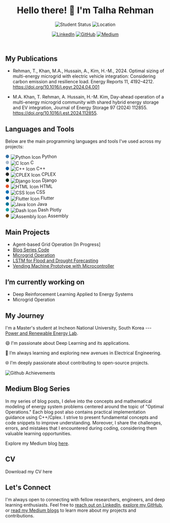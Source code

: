 
<html lang="en">
<head>
  <meta charset="UTF-8">
  <meta name="viewport" content="width=device-width, initial-scale=1.0">
  <link rel="stylesheet" href="style.css">
</head>
<body>

<header>
  <h1>Hello there! 👋 I'm Talha Rehman</h1>
  <p>
    <img src="https://img.shields.io/badge/PhD%20Student-Electrical%20Engineering-blue" alt="Student Status">
    <img src="https://img.shields.io/badge/Location-South%20Korea-green" alt="Location">
  </p>
  <p>
    <a href="https://www.linkedin.com/in/muhammad-talha-rehman-khan-tareen/" target="_blank"><img src="https://img.shields.io/badge/LinkedIn-Connect-blue?logo=linkedin&logoColor=white&style=flat-square" alt="LinkedIn"></a>
    <a href="https://github.com/TalhaRehmanMTRKT" target="_blank"><img src="https://img.shields.io/badge/GitHub-Follow-181717?logo=github&style=flat-square" alt="GitHub"></a>
    <a href="https://medium.com/@talharehman.mtrkt" target="_blank"><img src="https://img.shields.io/badge/Medium-Follow-lightgrey?logo=medium&style=flat-square" alt="Medium"></a>
  </p>
</header>

<section id="publications">
  <h2>My Publications</h2>
  
  - Rehman, T., Khan, M.A., Hussain, A., Kim, H.-M., 2024. Optimal sizing of multi-energy microgrid with electric vehicle integration: Considering carbon emission and resilience load. Energy Reports 11, 4192–4212. https://doi.org/10.1016/j.egyr.2024.04.001

  - M.A. Khan, T. Rehman, A. Hussain, H.-M. Kim, Day-ahead operation of a multi-energy microgrid community with shared hybrid energy storage and EV integration, Journal of Energy Storage 97 (2024) 112855. https://doi.org/10.1016/j.est.2024.112855.

</section>
  

<section id="languages">
  <h2>Languages and Tools</h2>
  <p>Below are the main programming languages and tools I've used across my projects:</p>
  
  <ul style="list-style-type: none; padding-left: 0;">
    <li>
      <span style="color: #3572A5;">●</span> 
      <img src="https://img.shields.io/badge/Python-FFD43B?style=flat&logo=python&logoColor=darkblue" alt="Python Icon" style="vertical-align: middle;"> Python
    </li>
    <li>
      <span style="color: #A8B9CC;">●</span> 
      <img src="https://img.shields.io/badge/C-00599C?style=flat&logo=c&logoColor=white" alt="C Icon" style="vertical-align: middle;"> C
    </li>
    <li>
      <span style="color: #00599C;">●</span> 
      <img src="https://img.shields.io/badge/C++-00599C?style=flat&logo=c%2B%2B&logoColor=white" alt="C++ Icon" style="vertical-align: middle;"> C++
    </li>
    <li>
      <span style="color: #282828;">●</span> 
      <img src="https://img.shields.io/badge/CPLEX-007396?style=flat" alt="CPLEX Icon" style="vertical-align: middle;"> CPLEX
    </li>
    <li>
      <span style="color: #092E20;">●</span> 
      <img src="https://img.shields.io/badge/Django-092E20?style=flat&logo=django&logoColor=white" alt="Django Icon" style="vertical-align: middle;"> Django
    </li>
    <li>
      <span style="color: #E34F26;">●</span> 
      <img src="https://img.shields.io/badge/HTML5-E34F26?style=flat&logo=html5&logoColor=white" alt="HTML Icon" style="vertical-align: middle;"> HTML
    </li>
    <li>
      <span style="color: #1572B6;">●</span> 
      <img src="https://img.shields.io/badge/CSS3-1572B6?style=flat&logo=css3&logoColor=white" alt="CSS Icon" style="vertical-align: middle;"> CSS
    </li>
    <li>
      <span style="color: #02569B;">●</span> 
      <img src="https://img.shields.io/badge/Flutter-02569B?style=flat&logo=flutter&logoColor=white" alt="Flutter Icon" style="vertical-align: middle;"> Flutter
    </li>
    <li>
      <span style="color: #007396;">●</span> 
      <img src="https://img.shields.io/badge/Java-007396?style=flat&logo=java&logoColor=white" alt="Java Icon" style="vertical-align: middle;"> Java
    </li>
    <li>
      <span style="color: #119DA4;">●</span> 
      <img src="https://img.shields.io/badge/Dash-119DA4?style=flat&logo=plotly&logoColor=white" alt="Dash Icon" style="vertical-align: middle;"> Dash Plotly
    </li>
    <li>
      <span style="color: #6E4C13;">●</span> 
      <img src="https://img.shields.io/badge/Assembly-6E4C13?style=flat" alt="Assembly Icon" style="vertical-align: middle;"> Assembly
    </li>
  </ul>
</section>


<section id="main-projects">
  <h2>Main Projects</h2>
  <ul>
    <li>Agent-based Grid Operation [In Progress]</li>
    <li><a href="https://github.com/TalhaRehmanMTRKT/OptimalOperations">Blog Series Code</a></li>
    <li><a href="https://github.com/TalhaRehmanMTRKT/MicrogridOptimization">Microgrid Operation</a></li>
    <li><a href="https://github.com/TalhaRehmanMTRKT/LSTM_TimeSeriesForecasting">LSTM for Flood and Drought Forecasting</a></li>
    <li><a href="https://github.com/TalhaRehmanMTRKT/Vending_Machine">Vending Machine Prototype with Microcontroller</a></li>
  </ul>
</section>


<section id="currently-working">
  <h2>I’m currently working on</h2>
  <ul>
    <li>Deep Reinforcement Learning Applied to Energy Systems</li>
    <li>Microgrid Operation</li>
  </ul>
</section>



<section id="education-and-journey">
  <h2>My Journey</h2>
  <p>
    I'm a Master's student at Incheon National University, South Korea --- <a href="https://hvdcmicrogrid.wixsite.com/powerlab">Power and Renewable Energy Lab</a>.
  </p>
  <p>
    😄 I'm passionate about Deep Learning and its applications.
  </p>
  <p>
    🌱 I’m always learning and exploring new avenues in Electrical Engineering.
  </p>
  <p>
    🌐 I'm deeply passionate about contributing to open-source projects.
  </p>
   <img src="https://github.com/TalhaRehmanMTRKT/TalhaRehmanMTRKT/assets/109908732/008e1ebb-27cc-4321-960e-356360e91eab" alt="Github Achievements">
</section>


<section id="medium-blog">
  <h2>Medium Blog Series</h2>
  <p>In my series of blog posts, I delve into the concepts and mathematical modeling of energy system problems centered around the topic of "Optimal Operations." 
Each blog post also contains practical implementation guidance using C++/Cplex. I strive to present fundamental concepts and code snippets to improve understanding.
Moreover, I share the challenges, errors, and mistakes that I encountered during coding, considering them valuable learning opportunities.</p>
  
  <p>Explore my Medium blog <a href="https://medium.com/@talharehman.mtrkt" target="_blank">here</a>.</p>
</section>

<section id="cv">
  <h2>CV</h2>
  Download my CV here
</section>





<footer>
  <h2>Let's Connect</h2>
  <p>I'm always open to connecting with fellow researchers, engineers, and deep learning enthusiasts. Feel free to <a href="https://www.linkedin.com/in/muhammad-talha-rehman-khan-tareen/" target="_blank">reach out on LinkedIn</a>, <a href="https://github.com/TalhaRehmanMTRKT" target="_blank">explore my GitHub</a>, or <a href="https://medium.com/@talharehman.mtrkt" target="_blank">read my Medium blogs</a> to learn more about my projects and contributions.</p>
</footer>

</body>
</html>
